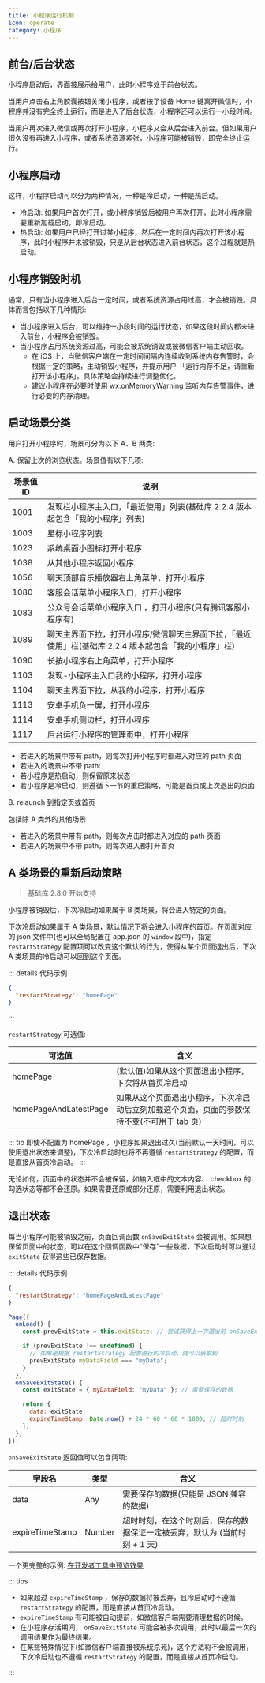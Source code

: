 ```yaml
---
title: 小程序运行机制
icon: operate
category: 小程序
---
```


## 前台/后台状态

小程序启动后，界面被展示给用户，此时小程序处于前台状态。

当用户点击右上角胶囊按钮关闭小程序，或者按了设备 Home 键离开微信时，小程序并没有完全终止运行，而是进入了后台状态，小程序还可以运行一小段时间。

当用户再次进入微信或再次打开小程序，小程序又会从后台进入前台。但如果用户很久没有再进入小程序，或者系统资源紧张，小程序可能被销毁，即完全终止运行。

## 小程序启动

这样，小程序启动可以分为两种情况，一种是冷启动，一种是热启动。

- 冷启动: 如果用户首次打开，或小程序销毁后被用户再次打开，此时小程序需要重新加载启动，即冷启动。
- 热启动: 如果用户已经打开过某小程序，然后在一定时间内再次打开该小程序，此时小程序并未被销毁，只是从后台状态进入前台状态，这个过程就是热启动。

## 小程序销毁时机

通常，只有当小程序进入后台一定时间，或者系统资源占用过高，才会被销毁。具体而言包括以下几种情形:

- 当小程序进入后台，可以维持一小段时间的运行状态，如果这段时间内都未进入前台，小程序会被销毁。
- 当小程序占用系统资源过高，可能会被系统销毁或被微信客户端主动回收。
  - 在 iOS 上，当微信客户端在一定时间间隔内连续收到系统内存告警时，会根据一定的策略，主动销毁小程序，并提示用户 「运行内存不足，请重新打开该小程序」。具体策略会持续进行调整优化。
  - 建议小程序在必要时使用 wx.onMemoryWarning 监听内存告警事件，进行必要的内存清理。

## 启动场景分类

用户打开小程序时，场景可分为以下 A、B 两类:

A. 保留上次的浏览状态。场景值有以下几项:

| 场景值 ID | 说明                                                                                                   |
| --------- | ------------------------------------------------------------------------------------------------------ |
| 1001      | 发现栏小程序主入口，「最近使用」列表(基础库 2.2.4 版本起包含「我的小程序」列表)                        |
| 1003      | 星标小程序列表                                                                                         |
| 1023      | 系统桌面小图标打开小程序                                                                               |
| 1038      | 从其他小程序返回小程序                                                                                 |
| 1056      | 聊天顶部音乐播放器右上角菜单，打开小程序                                                               |
| 1080      | 客服会话菜单小程序入口，打开小程序                                                                     |
| 1083      | 公众号会话菜单小程序入口 ，打开小程序(只有腾讯客服小程序有)                                            |
| 1089      | 聊天主界面下拉，打开小程序/微信聊天主界面下拉，「最近使用」栏(基础库 2.2.4 版本起包含「我的小程序」栏) |
| 1090      | 长按小程序右上角菜单，打开小程序                                                                       |
| 1103      | 发现-小程序主入口我的小程序，打开小程序                                                                |
| 1104      | 聊天主界面下拉，从我的小程序，打开小程序                                                               |
| 1113      | 安卓手机负一屏，打开小程序                                                                             |
| 1114      | 安卓手机侧边栏，打开小程序                                                                             |
| 1117      | 后台运行小程序的管理页中，打开小程序                                                                   |

- 若进入的场景中带有 path，则每次打开小程序时都进入对应的 path 页面
- 若进入的场景中不带 path:
- 若小程序是热启动，则保留原来状态
- 若小程序是冷启动，则遵循下一节的重启策略，可能是首页或上次退出的页面

B. relaunch 到指定页或首页

包括除 A 类外的其他场景

- 若进入的场景中带有 path，则每次点击时都进入对应的 path 页面
- 若进入的场景中不带 path，则每次进入都打开首页

## A 类场景的重新启动策略

> 基础库 2.8.0 开始支持

小程序被销毁后，下次冷启动如果属于 B 类场景，将会进入特定的页面。

下次冷启动如果属于 A 类场景，默认情况下将会进入小程序的首页。在页面对应的 json 文件中(也可以全局配置在 app.json 的 `window` 段中)，指定 `restartStrategy` 配置项可以改变这个默认的行为，使得从某个页面退出后，下次 A 类场景的冷启动可以回到这个页面。

::: details 代码示例

```json
{
  "restartStrategy": "homePage"
}
```

:::

`restartStrategy` 可选值:

| 可选值                | 含义                                                                                        |
| --------------------- | ------------------------------------------------------------------------------------------- |
| homePage              | (默认值)如果从这个页面退出小程序，下次将从首页冷启动                                        |
| homePageAndLatestPage | 如果从这个页面退出小程序，下次冷启动后立刻加载这个页面，页面的参数保持不变(不可用于 tab 页) |

::: tip
即使不配置为 homePage ，小程序如果退出过久(当前默认一天时间，可以使用退出状态来调整)，下次冷启动时也将不再遵循 `restartStrategy` 的配置，而是直接从首页冷启动。
:::

无论如何，页面中的状态并不会被保留，如输入框中的文本内容、 checkbox 的勾选状态等都不会还原。如果需要还原或部分还原，需要利用退出状态。

## 退出状态

每当小程序可能被销毁之前，页面回调函数 `onSaveExitState` 会被调用。如果想保留页面中的状态，可以在这个回调函数中“保存”一些数据，下次启动时可以通过 `exitState` 获得这些已保存数据。

::: details 代码示例

```json
{
  "restartStrategy": "homePageAndLatestPage"
}
```

```js
Page({
  onLoad() {
    const prevExitState = this.exitState; // 尝试获得上一次退出前 onSaveExitState 保存的数据

    if (prevExitState !== undefined) {
      // 如果是根据 restartStrategy 配置进行的冷启动，就可以获取到
      prevExitState.myDataField === "myData";
    }
  },
  onSaveExitState() {
    const exitState = { myDataField: "myData" }; // 需要保存的数据

    return {
      data: exitState,
      expireTimeStamp: Date.now() + 24 * 60 * 60 * 1000, // 超时时刻
    };
  },
});
```

`onSaveExitState` 返回值可以包含两项:

| 字段名          | 类型   | 含义                                                                       |
| --------------- | ------ | -------------------------------------------------------------------------- |
| data            | Any    | 需要保存的数据(只能是 JSON 兼容的数据)                                     |
| expireTimeStamp | Number | 超时时刻，在这个时刻后，保存的数据保证一定被丢弃，默认为 (当前时刻 + 1 天) |

一个更完整的示例: [在开发者工具中预览效果](https://developers.weixin.qq.com/s/ELP5uTmN7E8l)

::: tips

- 如果超过 `expireTimeStamp` ，保存的数据将被丢弃，且冷启动时不遵循 `restartStrategy` 的配置，而是直接从首页冷启动。
- `expireTimeStamp` 有可能被自动提前，如微信客户端需要清理数据的时候。
- 在小程序存活期间， `onSaveExitState` 可能会被多次调用，此时以最后一次的调用结果作为最终结果。
- 在某些特殊情况下(如微信客户端直接被系统杀死)，这个方法将不会被调用，下次冷启动也不遵循 `restartStrategy` 的配置，而是直接从首页冷启动。

:::
